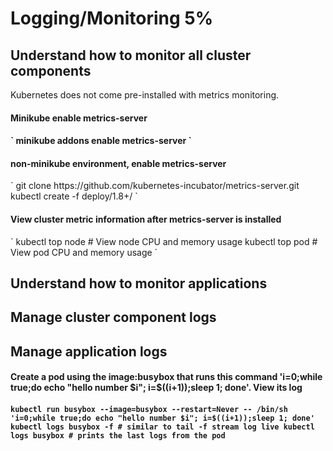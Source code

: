 <h1>Logging/Monitoring 5%</h1>

<h2>Understand how to monitor all cluster components</h2>
Kubernetes does not come pre-installed with metrics monitoring. 

<h4>Minikube enable metrics-server<h4>
`
minikube addons enable metrics-server
`

<h4>non-minikube environment, enable metrics-server</h4>
`
git clone https://github.com/kubernetes-incubator/metrics-server.git
kubectl create -f deploy/1.8+/
`

<h4>View cluster metric information after metrics-server is installed</h4>
`
kubectl top node  # View node CPU and memory usage
kubectl top pod   # View pod CPU and memory usage
`

<h2>Understand how to monitor applications</h2>

<h2>Manage cluster component logs</h2>

<h2>Manage application logs</h2>

<h4>Create a pod using the image:busybox that runs this command 'i=0;while true;do echo "hello number $i"; i=$((i+1));sleep 1; done'. View its log<h4>
  
`
kubectl run busybox --image=busybox --restart=Never -- /bin/sh 'i=0;while true;do echo "hello number $i"; i=$((i+1));sleep 1; done'
kubectl logs busybox -f # similar to tail -f stream log live
kubectl logs busybox # prints the last logs from the pod
`